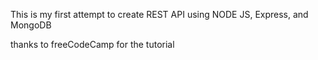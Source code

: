 This is my first attempt to create REST API using NODE JS, Express, and MongoDB

thanks to freeCodeCamp for the tutorial
